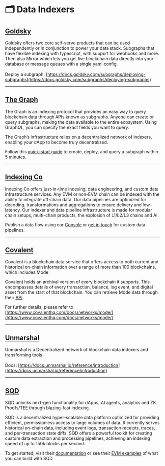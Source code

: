 # 🗂️ Data Indexers

## [Goldsky](https://goldsky.com/)

Goldsky offers two core self-serve products that can be used independently or in conjunction to power your data stack. Subgraphs that have flexible indexing with typescript, with support for webhooks and more. Then also Mirror which lets you get live blockchain data directly into your database or message queues with a single yaml config.\
\
Deploy a subgraph: [https://docs.goldsky.com/subgraphs/deploying-subgraphs](https://docs.goldsky.com/subgraphs/deploying-subgraphs)

---

## [The Graph](https://thegraph.com/)

The Graph is an indexing protocol that provides an easy way to query blockchain data through APIs known as subgraphs. Anyone can create or query subgraphs, making the data available to the entire ecosystem. Using GraphQL, you can specify the exact fields you want to query.

The Graph’s infrastructure relies on a decentralized network of indexers, enabling your dApp to become truly decentralized.

Follow this [quick-start guide](https://thegraph.com/docs/en/quick-start/) to create, deploy, and query a subgraph within 5 minutes.

---

## [Indexing Co](https://www.indexing.co)

Indexing Co offers just-in-time indexing, data engineering, and custom data infrastructure services. Any EVM or non-EVM chain can be indexed with the ability to integrate off-chain data. Our data pipelines are optimized for decoding, transformations and aggregations to ensure delivery and low-latency. Our indexer and data pipeline infrastructure is made for modular chain setups, multi-chain products, the explosion of L1/L2/L3 chains and AI. 

Publish a data flow using our [Console](https://console.indexing.co/) or [get in touch](https://www.indexing.co/get-in-touch) for custom data pipelines.

---

## [Covalent](https://www.covalenthq.com/docs/networks/mode-testnet/)

Covalent is a blockchain data service that offers access to both current and historical on-chain information over a range of more than 100 blockchains, which includes Mode.

Covalent holds an archival version of every blockchain it supports. This encompasses details of every transaction, balance, log event, and digital asset from the start of that blockchain. You can retrieve Mode data through their [API](https://www.covalenthq.com/docs/networks/mode-testnet/).

For further details, please refer to [https://www.covalenthq.com/docs/networks/mode/](https://www.covalenthq.com/docs/networks/mode/)

---

## [Unmarshal](https://unmarshal.io/)

Unmarshal is a Decentralized network of blockchain data indexers and transforming tools\
\
Docs: [https://docs.unmarshal.io/reference/introduction](https://docs.unmarshal.io/reference/introduction)

---

## [SQD](https://sqd.dev/)

SQD unlocks next-gen functionality for dApps, AI agents, analytics and ZK Proofs/TEE through blazing-fast indexing.

SQD is a decentralized hyper-scalable data platform optimized for providing efficient, permissionless access to large volumes of data. It currently serves historical on-chain data, including event logs, transaction receipts, traces, and per-transaction state diffs. SQD offers a powerful toolkit for creating custom data extraction and processing pipelines, achieving an indexing speed of up to 150k blocks per second.

To get started, visit their [documentation](https://docs.sqd.dev/) or see their [EVM examples](https://github.com/subsquid-labs/squid-evm-examples) of what you can build with SQD.
